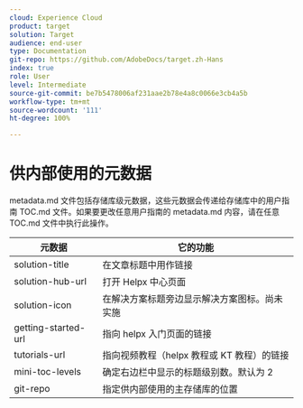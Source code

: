 ```yaml
---
cloud: Experience Cloud
product: target
solution: Target
audience: end-user
type: Documentation
git-repo: https://github.com/AdobeDocs/target.zh-Hans
index: true
role: User
level: Intermediate
source-git-commit: be7b5478006af231aae2b78e4a8c0066e3cb4a5b
workflow-type: tm+mt
source-wordcount: '111'
ht-degree: 100%

---
```



# 供内部使用的元数据

metadata.md 文件包括存储库级元数据，这些元数据会传递给存储库中的用户指南 TOC.md 文件。如果要更改任意用户指南的 metadata.md 内容，请在任意 TOC.md 文件中执行此操作。

| 元数据 | 它的功能 |
|--- |--- |
| solution-title | 在文章标题中用作链接 |
| solution-hub-url | 打开 Helpx 中心页面 |
| solution-icon | 在解决方案标题旁边显示解决方案图标。尚未实施 |
| getting-started-url | 指向 helpx 入门页面的链接 |
| tutorials-url | 指向视频教程（helpx 教程或 KT 教程）的链接 |
| mini-toc-levels | 确定右边栏中显示的标题级别数。默认为 2 |
| git-repo | 指定供内部使用的主存储库的位置 |
